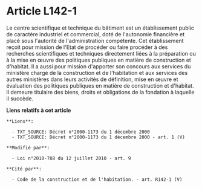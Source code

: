 # Article L142-1

Le centre scientifique et technique du bâtiment est un établissement public de caractère industriel et commercial, doté de
l'autonomie financière et placé sous l'autorité de l'administration compétente. Cet établissement reçoit pour mission de
l'Etat de procéder ou faire procéder à des recherches scientifiques et techniques directement liées à la préparation ou à la
mise en œuvre des politiques publiques en matière de construction et d'habitat. Il a aussi pour mission d'apporter son
concours aux services du ministère chargé de la construction et de l'habitation et aux services des autres ministères dans
leurs activités de définition, mise en œuvre et évaluation des politiques publiques en matière de construction et d'habitat.
Il demeure titulaire des biens, droits et obligations de la fondation à laquelle il succède.

**Liens relatifs à cet article**

	**Liens**:

	  - TXT_SOURCE: Décret n°2000-1173 du 1 décembre 2000
	  - TXT_SOURCE: Décret n°2000-1173 du 1 décembre 2000 - art. 1 (V)

	**Modifié par**:

	  - Loi n°2010-788 du 12 juillet 2010 - art. 9

	**Cité par**:

	  - Code de la construction et de l'habitation. - art. R142-1 (V)
